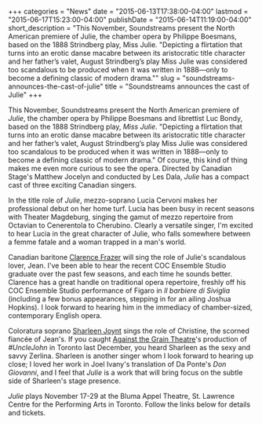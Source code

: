 +++
categories = "News"
date = "2015-06-13T17:38:00-04:00"
lastmod = "2015-06-17T15:23:00-04:00"
publishDate = "2015-06-14T11:19:00-04:00"
short_description = "This November, Soundstreams present the North American premiere of Julie, the chamber opera by Philippe Boesmans, based on the 1888 Strindberg play, Miss Julie. \"Depicting a flirtation that turns into an erotic danse macabre between its aristocratic title character and her father’s valet, August Strindberg’s play Miss Julie was considered too scandalous to be produced when it was written in 1888—only to become a defining classic of modern drama.\""
slug = "soundstreams-announces-the-cast-of-julie"
title = "Soundstreams announces the cast of Julie"
+++

This November, Soundstreams present the North American premiere of *Julie*, the chamber opera by Philippe Boesmans and librettist Luc Bondy, based on the 1888 Strindberg play, *Miss Julie*. "Depicting a flirtation that turns into an erotic danse macabre between its aristocratic title character and her father’s valet, August Strindberg’s play Miss Julie was considered too scandalous to be produced when it was written in 1888—only to become a defining classic of modern drama." Of course, this kind of thing makes me even more curious to see the opera. Directed by Canadian Stage's Matthew Jocelyn and conducted by Les Dala, *Julie* has a compact cast of three exciting Canadian singers. 

In the title role of *Julie*, mezzo-soprano Lucia Cervoni makes her professional debut on her home turf. Lucia has been busy in recent seasons with Theater Magdeburg, singing the gamut of mezzo repertoire from Octavian to Cenerentola to Cherubino. Clearly a versatile singer, I'm excited to hear Lucia in the great character of Julie, who falls somewhere between a femme fatale and a woman trapped in a man's world.

Canadian baritone [Clarence Frazer](/scene/people/clarence-frazer/) will sing the role of Julie's scandalous lover, Jean. I've been able to hear the recent COC Ensemble Studio graduate over the past few seasons, and each time he sounds better. Clarence has a great handle on traditional opera repertoire, freshly off his COC Ensemble Studio performance of Figaro in *Il barbiere di Siviglia* (including a few bonus appearances, stepping in for an ailing Joshua Hopkins). I look forward to hearing him in the immediacy of chamber-sized, contemporary English opera.

Coloratura soprano [Sharleen Joynt](/scene/people/sharleen-joynt/) sings the role of Christine, the scorned fiancée of Jean's. If you caught [Against the Grain Theatre](/scene/companies/against-the-grain-theatre/)'s production of *#UncleJohn* in Toronto last December, you heard Sharleen as the sexy and savvy Zerlina. Sharleen is another singer whom I look forward to hearing up close; I loved her work in Joel Ivany's translation of Da Ponte's *Don Giovanni*, and I feel that *Julie* is a work that will bring focus on the subtle side of Sharleen's stage presence.

*Julie* plays November 17-29 at the Bluma Appel Theatre, St. Lawrence Centre for the Performing Arts in Toronto. Follow the links below for details and tickets.


